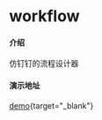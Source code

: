 # workflow

#### 介绍
仿钉钉的流程设计器

#### 演示地址
[demo](http://www.ue360.net/workflow.html){target="_blank"}
